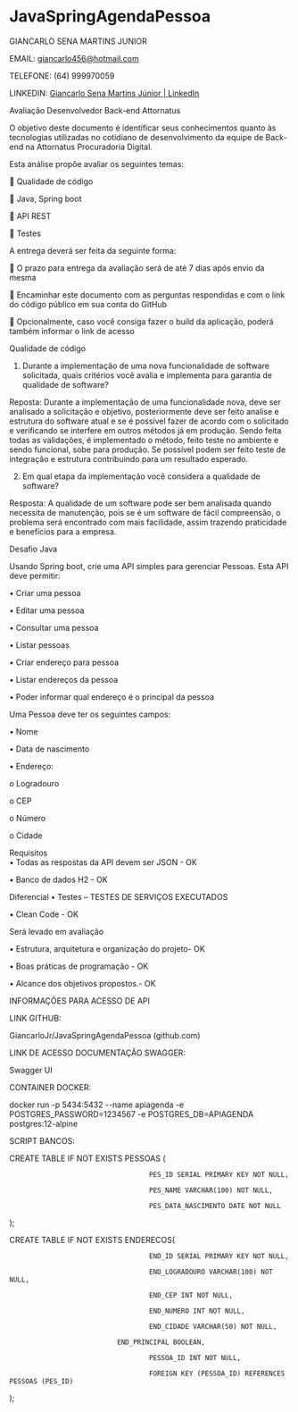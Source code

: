 # JavaSpringAgendaPessoa

GIANCARLO SENA MARTINS JUNIOR

EMAIL: giancarlo456@hotmail.com

TELEFONE: (64) 999970059

LINKEDIN: [Giancarlo Sena Martins Júnior | LinkedIn](https://www.linkedin.com/in/giancarlosmj/)


Avaliação Desenvolvedor Back-end Attornatus

O objetivo deste documento é identificar seus conhecimentos quanto às tecnologias utilizadas no cotidiano de desenvolvimento da equipe de Back-end na Attornatus Procuradoria Digital.

Esta análise propõe avaliar os seguintes temas: 

	Qualidade de código

	Java, Spring boot

	API REST

	Testes


A entrega deverá ser feita da seguinte forma:

	O prazo para entrega da avaliação será de até 7 dias após envio da mesma

	Encaminhar este documento com as perguntas respondidas e com o link do código público em sua conta do GitHub

	Opcionalmente, caso você consiga fazer o build da aplicação, poderá também informar o link de acesso


Qualidade de código

1.	Durante a implementação de uma nova funcionalidade de software solicitada, quais critérios você avalia e implementa para garantia de qualidade de software?

Reposta: Durante a implementação de uma funcionalidade nova, deve ser analisado a solicitação e objetivo, posteriormente deve ser feito analise e estrutura do software atual e se é possível fazer de acordo com o solicitado e verificando se interfere em outros métodos já em produção. Sendo feita todas as validações, é implementado o método, feito teste no ambiente e sendo funcional, sobe para produção. Se possível podem ser feito teste de integração e estrutura contribuindo para um resultado esperado.

2.	Em qual etapa da implementação você considera a qualidade de software?

Resposta: A qualidade de um software pode ser bem analisada quando necessita de manutenção, pois se é um software de fácil compreensão, o problema será encontrado com mais facilidade, assim trazendo praticidade e benefícios para a empresa.

Desafio Java

Usando Spring boot, crie uma API simples para gerenciar Pessoas. Esta API deve permitir:  

•	Criar uma pessoa

•	Editar uma pessoa

•	Consultar uma pessoa

•	Listar pessoas

•	Criar endereço para pessoa

•	Listar endereços da pessoa

•	Poder informar qual endereço é o principal da pessoa  

Uma Pessoa deve ter os seguintes campos:  

•	Nome

•	Data de nascimento

•	Endereço:

o	Logradouro

o	CEP

o	Número

o	Cidade

Requisitos  
•	Todas as respostas da API devem ser JSON  - OK

•	Banco de dados H2 - OK

Diferencial
•	Testes – TESTES DE SERVIÇOS EXECUTADOS

•	Clean Code - OK
 
Será levado em avaliação 

•	Estrutura, arquitetura e organização do projeto- OK  

•	Boas práticas de programação  - OK

•	Alcance dos objetivos propostos.- OK

INFORMAÇÕES PARA ACESSO DE API

LINK GITHUB: 

GiancarloJr/JavaSpringAgendaPessoa (github.com)

LINK DE ACESSO DOCUMENTAÇÃO SWAGGER:

Swagger UI

CONTAINER DOCKER:

docker run -p 5434:5432 --name apiagenda -e POSTGRES_PASSWORD=1234567 -e POSTGRES_DB=APIAGENDA postgres:12-alpine

SCRIPT BANCOS: 


CREATE TABLE IF NOT EXISTS PESSOAS (

                                       PES_ID SERIAL PRIMARY KEY NOT NULL,
				       
                                       PES_NAME VARCHAR(100) NOT NULL,
				       
                                       PES_DATA_NASCIMENTO DATE NOT NULL
				       
);


CREATE TABLE IF NOT EXISTS ENDERECOS(

                                       END_ID SERIAL PRIMARY KEY NOT NULL,
				       
                                       END_LOGRADOURO VARCHAR(100) NOT NULL,
				       
                                       END_CEP INT NOT NULL,
				       
                                       END_NUMERO INT NOT NULL,
				       
                                       END_CIDADE VARCHAR(50) NOT NULL,
				       
		                       END_PRINCIPAL BOOLEAN,
			  
                                       PESSOA_ID INT NOT NULL,
				       
                                       FOREIGN KEY (PESSOA_ID) REFERENCES PESSOAS (PES_ID)
				       
);


